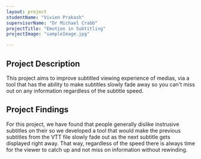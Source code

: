 ```yaml
---
layout: project
studentName: "Vivien Prakash"
supervisorName: "Dr Michael Crabb"
projectTitle: "Emotion in Subtitling"
projectImage: "sampleImage.jpg"

---
```




## Project Description
This project aims to improve subtitled viewing experience of medias, via a tool that has the ability to make subtitles slowly fade away so you can't miss out on any information regardless of the subtitle speed.

## Project Findings
For this project, we have found that people generally dislike instrusive subtitles on their so we developed a tool that would make the previous subtitles from the VTT file slowly fade out as the next subtitle gets displayed right away. That way, regardless of the speed there is always time for the viewer to catch up and not miss on information without rewinding.

